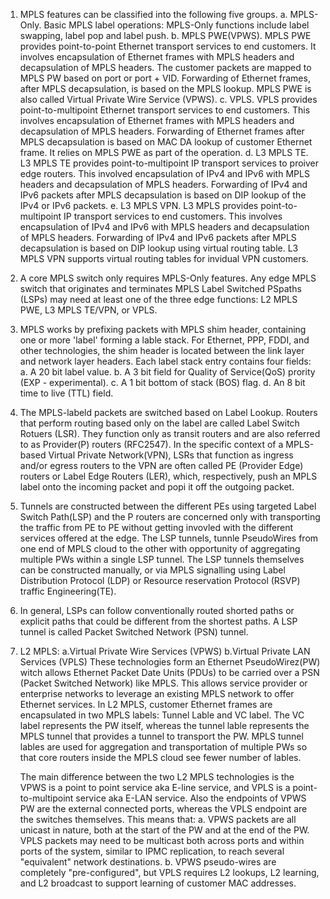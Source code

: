 1. MPLS features can be classified into the following five groups.
    a. MPLS-Only. Basic MPLS label operations: MPLS-Only functions include label swapping, label pop and label push.
    b. MPLS PWE(VPWS). MPLS PWE provides point-to-point Ethernet transport services to end customers. It involves encapsulation of Ethernet frames with MPLS headers and decapsulation of MPLS headers. The customer packets are mapped to MPLS PW based on port or port + VID. Forwarding of Ethernet frames, after MPLS decapsulation, is based on the MPLS lookup. MPLS PWE is also called Virtual Private Wire Service (VPWS).
    c. VPLS. VPLS provides point-to-multipoint Ethernet transport services to end customers. This involves encapsulation of Ethernet frames with MPLS headers and decapsulation of MPLS headers. Forwarding of Ethernet frames after MPLS decapsulation is based on MAC DA lookup of customer Ethernet frame. It relies on MPLS PWE as part of the operation.
    d. L3 MPLS TE. L3 MPLS TE provides point-to-multipoint IP transport services to proiver edge routers. This involved encapsulation of IPv4 and IPv6 with MPLS headers and decapsulation of MPLS headers. Forwarding of IPv4 and IPv6 packets after MPLS decapsulation is based on DIP lookup of the IPv4 or IPv6 packets.
    e. L3 MPLS VPN. L3 MPLS provides point-to-multipoint IP transport services to end customers. This involves encapsulation of IPv4 and IPv6 with MPLS headers and decapsulation of MPLS headers. Forwarding of IPv4 and IPv6 packets after MPLS decapsulation is based on DIP lookup using virtual routing table. L3 MPLS VPN supports virtual routing tables for invidual VPN customers.

2. A core MPLS switch only requires MPLS-Only features. Any edge MPLS switch that originates and terminates MPLS Label Switched PSpaths (LSPs) may need at least one of the three edge functions: L2 MPLS PWE, L3 MPLS TE/VPN, or VPLS.

3. MPLS works by prefixing packets with MPLS shim header, containing one or more 'label' forming a lable stack. For Ethernet, PPP, FDDI, and other technologies, the shim header is located between the link layer and network layer headers. Each label stack entry contains four fields:
    a. A 20 bit label value.
    b. A 3 bit field for Quality of Service(QoS) prority (EXP - experimental).
    c. A 1 bit bottom of stack (BOS) flag.
    d. An 8 bit time to live (TTL) field.

4. The MPLS-labeld packets are switched based on Label Lookup. Routers that perform routing based only on the label are called Label Switch Rotuers (LSR). They function only as transit routers and are also referred to as Provider(P) routers (RFC2547). In the specific context of a MPLS-based Virtual Private Network(VPN), LSRs that function as ingress and/or egress routers to the VPN are often called PE (Provider Edge) routers or Label Edge Routers (LER), which, respectively, push an MPLS label onto the incoming packet and popi it off the outgoing packet.

5. Tunnels are constructed between the different PEs using targeted Label Switch Path(LSP) and the P routers are concerned only with transporting the traffic from PE to PE without getting invovled with the different services offered at the edge. The LSP tunnels, tunnle PseudoWires from one end of MPLS cloud to the other with opportunity of aggregating multiple PWs within a single LSP tunnel. The LSP tunnels themselves can be constructed manually, or via MPLS signalling using Label Distribution Protocol (LDP) or Resource reservation Protocol (RSVP) traffic Engineering(TE).

6. In general, LSPs can follow conventionally routed shorted paths or explicit paths that could be different from the shortest paths. A LSP tunnel is called Packet Switched Network (PSN) tunnel.

7. L2 MPLS:
    a.Virtual Private Wire Services (VPWS)
    b.Virtual Private LAN Services (VPLS)
    These technologies form an Ethernet PseudoWirez(PW) witch allows Ethernet Packet Date Units (PDUs) to be carried over a PSN (Packet Switched Network) like MPLS. This allows service provider or enterprise networks to leverage an existing MPLS network to offer Ethernet services.
    In L2 MPLS, customer Ethernet frames are encapsulated in two MPLS labels: Tunnel Lable and VC label. The VC label represents the PW itself, whereas the tunnel lable represents the MPLS tunnel that provides a tunnel to transport the PW. MPLS tunnel lables are used for aggregation and transportation of multiple PWs so that core routers inside the MPLS cloud see fewer number of lables.

    The main difference between the two L2 MPLS technologies is the VPWS is a point to point service aka E-line service, and VPLS is a point-to-multipoint service aka E-LAN service. Also the endpoints of VPWS PW are the external connected ports, whereas the VPLS endpoint are the switches themselves. This means that:
    a. VPWS packets are all unicast in nature, both at the start of the PW and at the end of the PW. VPLS packets may need to be multicast both across ports and within ports of the system, similar to IPMC replication, to reach several "equivalent" network destinations.
    b. VPWS pseudo-wires are completely "pre-configured", but VPLS requires L2 lookups, L2 learning, and L2 broadcast to support learning of customer MAC addresses.
